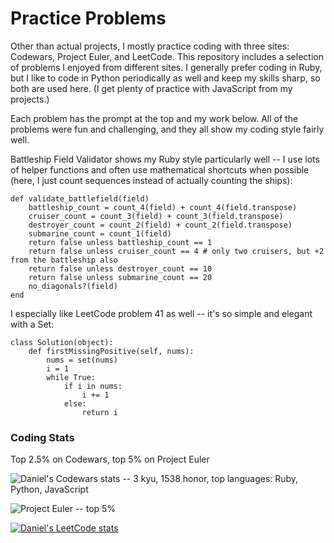 # Practice Problems

Other than actual projects, I mostly practice coding with three sites: Codewars, Project Euler, and LeetCode.  This repository includes a selection of problems I enjoyed from different sites.  I generally prefer coding in Ruby, but I like to code in Python periodically as well and keep my skills sharp, so both are used here.  (I get plenty of practice with JavaScript from my projects.)

Each problem has the prompt at the top and my work below.  All of the problems were fun and challenging, and they all show my coding style fairly well.

Battleship Field Validator shows my Ruby style particularly well -- I use lots of helper functions and often use mathematical shortcuts when possible (here, I just count sequences instead of actually counting the ships):

```
def validate_battlefield(field)
    battleship_count = count_4(field) + count_4(field.transpose)
    cruiser_count = count_3(field) + count_3(field.transpose)
    destroyer_count = count_2(field) + count_2(field.transpose)
    submarine_count = count_1(field)
    return false unless battleship_count == 1
    return false unless cruiser_count == 4 # only two cruisers, but +2 from the battleship also
    return false unless destroyer_count == 10
    return false unless submarine_count == 20
    no_diagonals?(field)
end
```

I especially like LeetCode problem 41 as well -- it's so simple and elegant with a Set:
```
class Solution(object):
    def firstMissingPositive(self, nums):
        nums = set(nums)
        i = 1
        while True:
            if i in nums:
                i += 1
            else:
                return i
```

### Coding Stats

Top 2.5% on Codewars, top 5% on Project Euler

![Daniel's Codewars stats -- 3 kyu, 1538 honor, top languages: Ruby, Python, JavaScript](https://github.r2v.ch/codewars?user=dkalla&top_languages=true)

![Project Euler -- top 5%](https://projecteuler.net/profile/dkalla.png)

[![Daniel's LeetCode stats](https://leetcode-stats-six.vercel.app/api?username=dtkalla)](https://github.com/madushadhanushka/github-readme)

